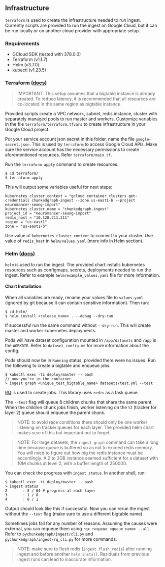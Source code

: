 ## Infrastructure
 `terraform` is used to create the infrastructure needed to run ingest. Currently scripts are provided to run the ingest on Google Cloud, but it can be run locally or on another cloud provider with appropriate setup.

### Requirements
* GCloud SDK (tested with 378.0.0)
* Terraform (v1.1.7)
* Helm (v3.7.0)
* kubectl (v1.23.5)

### Terraform ([docs](https://www.terraform.io/docs))

> IMPORTANT: This setup assumes that a bigtable instance is already created. To reduce latency, it is recommended that all resources are co-located in the same region as bigtable instance.

Provided scripts create a VPC network, subnet, redis instance, cluster with separately managed pools to run master and workers. Customize variables in the file `terraform/terraform.tfvars` to create infrastructure in your Google Cloud project.

Put your service account json secret in this folder, name the file `google-secret.json`. This is used by `terraform` to access Google Cloud APIs.
Make sure the service account has the necessary permissions to create aforementioned resources. Refer `terraform/main.tf`.

Run the `terraform apply` command to create resources.

```
$ cd terraform/
$ terraform apply
```
This will output some variables useful for next steps:
```
kubernetes_cluster_context = "gcloud container clusters get-credentials chunkedgraph-ingest --zone us-east1-b --project neuromancer-seung-import"
kubernetes_cluster_name = "chunkedgraph-ingest"
project_id = "neuromancer-seung-import"
redis_host = "10.128.211.211"
region = "us-east1"
zone = "us-east1-b"
```

Use value of `kubernetes_cluster_context` to connect to your cluster.
Use value of `redis_host` in `helm/values.yaml` (more info in Helm section).

### Helm ([docs](https://helm.sh/docs/))
`helm` is used to run the ingest. The provided chart installs kubernetes resources such as configmaps, secrets, deployments needed to run the ingest. Refer to example `helm/example_values.yaml` file for more information.

#### Chart Installation
When all variables are ready, rename your values file to `values.yaml` (ignored by git because it can contain sensitive information).
Then run:

```
$ cd helm/
$ helm install <release_name> . --debug --dry-run
```
If successful run the same command without `--dry-run`. This will create master and worker kubernetes deployments.

Pods will have dataset configuration mounted in `/app/datasets` and `/app` is the `WORKDIR`. Refer to `dataset_config.md` for more information about the config.

Pods should now be in `Running` status, provided there were no issues. Run the following to create a bigtable and enqueue jobs.
```
$ kubectl exec -ti deploy/master -- bash
// now you're in the container
> ingest graph <unique_test_bigtable_name> datasets/test.yml --test
```

[RQ](https://python-rq.org/docs/) is used to create jobs. This library uses `redis` as a task queue.

The `--test` flag will queue 8 children chunks that share the same parent. When the children chunk jobs finish, worker listening on the `t2` (tracker for layer 2) queue should enqueue the parent chunk.

> NOTE: to avoid race conditions there should only be one worker listening on tracker queues for each layer. The provided helm chart makes sure of this but important not to forget.

> NOTE: For large datasets, the `ingest graph` command can take a long time because queue is buffered so as not to exceed redis memory. You will need to figure out how big the redis instance must be accordingly. A 2 to 3GB instance seemed sufficient for a dataset with 10M chunks at level 2, with a buffer length of 250000.

You can check the progress with `ingest status`. In another shell, run:
```
$ kubectl exec -ti deploy/master -- bash
> ingest status
2       : 8 / 64 # progress at each layer
3       : 1 / 8
4       : 0 / 1
```
Output should look like this if successful. Now you can rerun the ingest without the `--test` flag (make sure to use a different bigtable name).

Sometimes jobs fail for any number of reasons. Assuming the causes were external, you can requeue them using `rqx requeue <queue_name> --all`. Refer to `pychunkedgraph/ingest/cli.py` and `pychunkedgraph/ingest/rq_cli.py` for more commands.

> NOTE: make sure to flush redis (`ingest flush_redis`) after running ingest and before another `helm install`. Residuals from previous ingest runs can lead to inaccurate information.